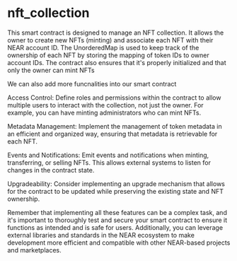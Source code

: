 # nft_collection
This smart contract is designed to manage an NFT collection. It allows the owner to create new NFTs (minting) and associate each NFT with their NEAR account ID. The UnorderedMap is used to keep track of the ownership of each NFT by storing the mapping of token IDs to owner account IDs. The contract also ensures that it's properly initialized and that only the owner can mint NFTs

We can also add more funcnalities into our smart contract

Access Control:
Define roles and permissions within the contract to allow multiple users to interact with the collection, not just the owner. For example, you can have minting administrators who can mint NFTs.

Metadata Management: 
Implement the management of token metadata in an efficient and organized way, ensuring that metadata is retrievable for each NFT.

Events and Notifications: 
Emit events and notifications when minting, transferring, or selling NFTs. This allows external systems to listen for changes in the contract state.

Upgradeability: 
Consider implementing an upgrade mechanism that allows for the contract to be updated while preserving the existing state and NFT ownership.

Remember that implementing all these features can be a complex task, and it's important to thoroughly test and secure your smart contract to ensure it functions as intended and is safe for users. Additionally, you can leverage external libraries and standards in the NEAR ecosystem to make development more efficient and compatible with other NEAR-based projects and marketplaces.
